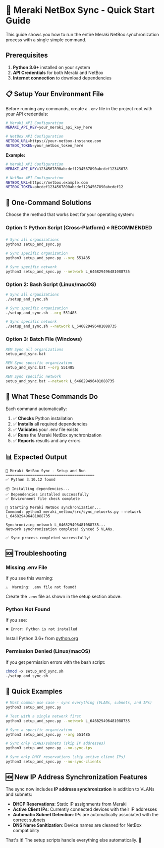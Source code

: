 # 🚀 Meraki NetBox Sync - Quick Start Guide

This guide shows you how to run the entire Meraki NetBox synchronization process with a single simple command.

## Prerequisites

1. **Python 3.6+** installed on your system
2. **API Credentials** for both Meraki and NetBox
3. **Internet connection** to download dependencies

## 📋 Setup Your Environment File

Before running any commands, create a `.env` file in the project root with your API credentials:

```bash
# Meraki API Configuration
MERAKI_API_KEY=your_meraki_api_key_here

# NetBox API Configuration
NETBOX_URL=https://your-netbox-instance.com
NETBOX_TOKEN=your_netbox_token_here
```

**Example:**
```bash
# Meraki API Configuration
MERAKI_API_KEY=1234567890abcdef1234567890abcdef12345678

# NetBox API Configuration
NETBOX_URL=https://netbox.example.com
NETBOX_TOKEN=abcdef1234567890abcdef1234567890abcdef12
```

## 🎯 One-Command Solutions

Choose the method that works best for your operating system:

### Option 1: Python Script (Cross-Platform) ⭐ **RECOMMENDED**

```bash
# Sync all organizations
python3 setup_and_sync.py

# Sync specific organization
python3 setup_and_sync.py --org 551485

# Sync specific network
python3 setup_and_sync.py --network L_646829496481088735
```

### Option 2: Bash Script (Linux/macOS)

```bash
# Sync all organizations
./setup_and_sync.sh

# Sync specific organization
./setup_and_sync.sh --org 551485

# Sync specific network
./setup_and_sync.sh --network L_646829496481088735
```

### Option 3: Batch File (Windows)

```cmd
REM Sync all organizations
setup_and_sync.bat

REM Sync specific organization
setup_and_sync.bat --org 551485

REM Sync specific network
setup_and_sync.bat --network L_646829496481088735
```

## 🔧 What These Commands Do

Each command automatically:

1. ✅ **Checks** Python installation
2. ✅ **Installs** all required dependencies
3. ✅ **Validates** your .env file exists
4. ✅ **Runs** the Meraki NetBox synchronization
5. ✅ **Reports** results and any errors

## 📊 Expected Output

```
🚀 Meraki NetBox Sync - Setup and Run
========================================
✅ Python 3.10.12 found

📦 Installing dependencies...
✅ Dependencies installed successfully
✅ Environment file check complete

🔄 Starting Meraki NetBox synchronization...
Command: python3 meraki_netbox/src/sync_networks.py --network L_646829496481088735

Synchronizing network L_646829496481088735...
Network synchronization complete! Synced 5 VLANs.

✅ Sync process completed successfully!
```

## 🆘 Troubleshooting

### Missing .env File
If you see this warning:
```
⚠️  Warning: .env file not found!
```
Create the `.env` file as shown in the setup section above.

### Python Not Found
If you see:
```
❌ Error: Python is not installed
```
Install Python 3.6+ from [python.org](https://python.org)

### Permission Denied (Linux/macOS)
If you get permission errors with the bash script:
```bash
chmod +x setup_and_sync.sh
./setup_and_sync.sh
```

## 🎯 Quick Examples

```bash
# Most common use case - sync everything (VLANs, subnets, and IPs)
python3 setup_and_sync.py

# Test with a single network first
python3 setup_and_sync.py --network L_646829496481088735

# Sync a specific organization
python3 setup_and_sync.py --org 551485

# Sync only VLANs/subnets (skip IP addresses)
python3 setup_and_sync.py --no-sync-ips

# Sync only DHCP reservations (skip active client IPs)
python3 setup_and_sync.py --no-sync-clients
```

## 🆕 New IP Address Synchronization Features

The sync now includes **IP address synchronization** in addition to VLANs and subnets:

- **DHCP Reservations**: Static IP assignments from Meraki
- **Active Client IPs**: Currently connected devices with their IP addresses
- **Automatic Subnet Detection**: IPs are automatically associated with the correct subnets
- **DNS Name Sanitization**: Device names are cleaned for NetBox compatibility

That's it! The setup scripts handle everything else automatically. 🎉
